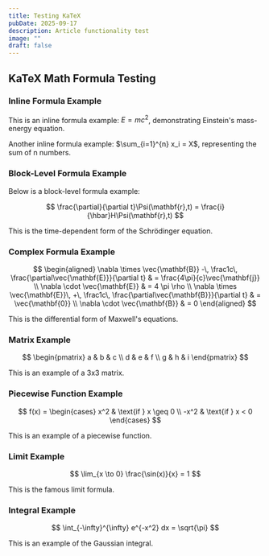 ```yaml
---
title: Testing KaTeX
pubDate: 2025-09-17
description: Article functionality test
image: ""
draft: false
---
```


## KaTeX Math Formula Testing

### Inline Formula Example

This is an inline formula example: $E = mc^2$, demonstrating Einstein's mass-energy equation.

Another inline formula example: $\sum_{i=1}^{n} x_i = X$, representing the sum of n numbers.

### Block-Level Formula Example

Below is a block-level formula example:

$$
\frac{\partial}{\partial t}\Psi(\mathbf{r},t) = \frac{i}{\hbar}H\Psi(\mathbf{r},t)
$$

This is the time-dependent form of the Schrödinger equation.

### Complex Formula Example

$$
\begin{aligned}
\nabla \times \vec{\mathbf{B}} -\, \frac1c\, \frac{\partial\vec{\mathbf{E}}}{\partial t} & = \frac{4\pi}{c}\vec{\mathbf{j}} \\
\nabla \cdot \vec{\mathbf{E}} & = 4 \pi \rho \\
\nabla \times \vec{\mathbf{E}}\, +\, \frac1c\, \frac{\partial\vec{\mathbf{B}}}{\partial t} & = \vec{\mathbf{0}} \\
\nabla \cdot \vec{\mathbf{B}} & = 0
\end{aligned}
$$

This is the differential form of Maxwell's equations.

### Matrix Example

$$
\begin{pmatrix}
a & b & c \\
d & e & f \\
g & h & i
\end{pmatrix}
$$

This is an example of a 3x3 matrix.

### Piecewise Function Example

$$
f(x) = \begin{cases}
x^2 & \text{if } x \geq 0 \\
-x^2 & \text{if } x < 0
\end{cases}
$$

This is an example of a piecewise function.

### Limit Example

$$
\lim_{x \to 0} \frac{\sin(x)}{x} = 1
$$

This is the famous limit formula.

### Integral Example

$$
\int_{-\infty}^{\infty} e^{-x^2} dx = \sqrt{\pi}
$$

This is an example of the Gaussian integral.